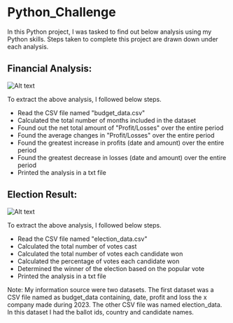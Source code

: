 # Python_Challenge 
In this Python project, I was tasked to find out below analysis using my Python skills. Steps taken to complete this project are drawn down under each analysis. 

## Financial Analysis:
![Alt text](Py_Bank/Analysis/Screenshot%202023-02-28%20at%209.34.29%20AM.png)

To extract the above analysis, I followed below steps. 

* Read the CSV file named "budget_data.csv" 
* Calculated the total number of months included in the dataset
* Found out the net total amount of "Profit/Losses" over the entire period
* Found the average changes in "Profit/Losses" over the entire period
* Found the greatest increase in profits (date and amount) over the entire period
* Found the greatest decrease in losses (date and amount) over the entire period
* Printed the analysis in a txt file

## Election Result:
![Alt text](Py_Poll/Analysis/Screenshot%202023-02-28%20at%209.32.48%20AM.png)

To extract the above analysis, I followed below steps. 

* Read the CSV file named "election_data.csv" 
* Calculated the total number of votes cast
* Calculated the total number of votes each candidate won
* Calculated the percentage of votes each candidate won
* Determined the winner of the election based on the popular vote
* Printed the analysis in a txt file 



Note: My information source were two datasets. The first dataset was a CSV file named as budget_data containing, date, profit and loss the x company made during 2023. The other CSV file was named election_data. In this dataset I had the ballot ids, country and candidate names. 


